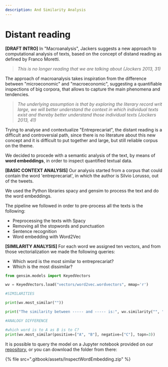 ```yaml
---
description: And Similarity Analysis
---
```


# Distant reading

**\[DRAFT INTRO]** In "Macroanalysis", Jackers suggests a new approach to computational analysis of texts, based on the concept of distand reading as defined by Franco Moretti.&#x20;

> _This is no longer reading that we are talking about (Jockers 2013, 31)_

The approach of macroanalysis takes inspiration from the difference between "microeconomic" and "macroeconomic", suggesting a quantifiable inspections of big corpora, that allows to capture the main phenomena and tendencies.&#x20;

> _The underlying assumption is that by exploring the literary record writ large, we will better understand the context in which individual texts exist and thereby better understand those individual texts (Jockers 2013, 41)_

Trying to analyse and contextualize "Entreprecariat", the distant reading is a difficult and controversial path, since there is no literature about this new concept and it is difficult to put together and large, but still reliable corpus on the theme.&#x20;

We decided to procede with a semantic analysis of the text, by means of **word embeddings**, in order to inspect quantified textual data.&#x20;

**\[BASIC CONTEXT ANALYSIS]** Our analysis started from a corpus that could contain the word 'entreprecariat', in which the author is Silvio Lorusso, out of the tweets.&#x20;

We used the Python libraries spacy and gensim to process the text and do the word embeddings.&#x20;

The pipeline we followed in order to pre-process all the texts is the following:&#x20;

* Preprocessing the texts with Spacy&#x20;
* Removing all the stopwords and punctuation
* Sentence recognition
* Word embedding with Word2Vec

**\[SIMILARITY ANALYSIS]** For each word we assigned ten vectors, and from those vectorialization we made the following queries:&#x20;

* Which word is the most similar to entreprecariat?
* Which is the most dissimilar?

```python
from gensim.models import KeyedVectors

wv = KeyedVectors.load("vectors/word2vec.wordvectors", mmap='r')

#SIMILARITIES

print(wv.most_similar(""))

print("The similarity between ----- and ----- is:", wv.similarity("", ""))

#ANALOGY DIFFERENCE

#which word is to A as B is to C?
print(wv.most_similar(positive=["A", "B"], negative=["C"], topn=3))
```

It is possible to query the model on a Jupyter notebook provided on our [repository](https://github.com/Entreprecariat/Entreprecariat), or you can download the folder from there:&#x20;

{% file src=".gitbook/assets/InspectWordEmbedding.zip" %}

&#x20;
